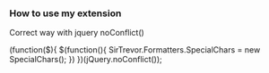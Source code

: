 ### How to use my extension

Correct way with jquery noConflict()

(function($){
    $(function(){
        SirTrevor.Formatters.SpecialChars = new SpecialChars();
    })
})(jQuery.noConflict());